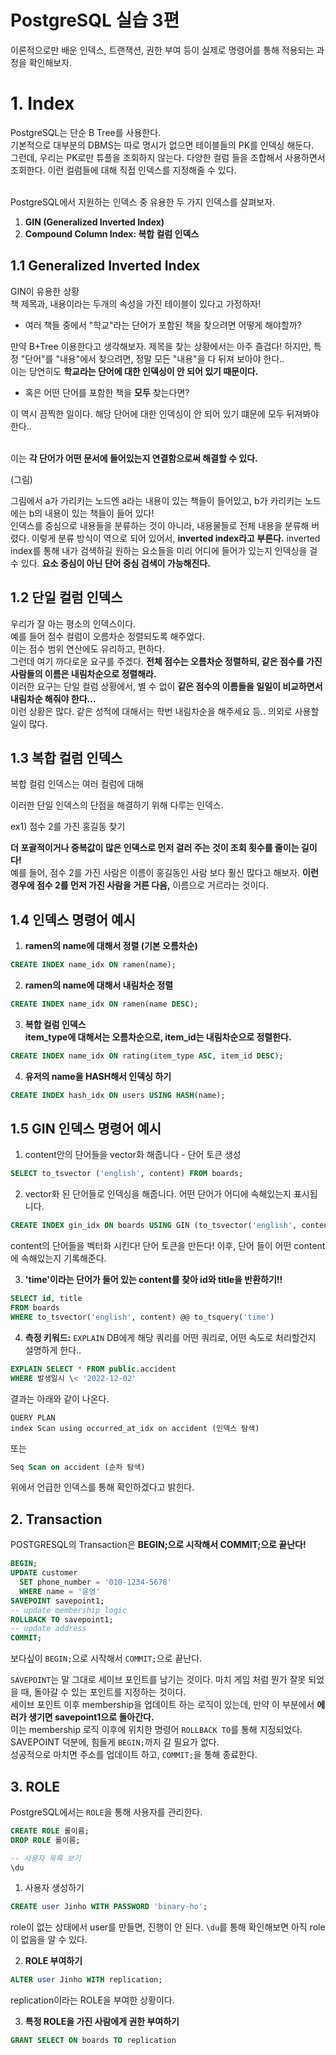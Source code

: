 # PostgreSQL 실습 3편
이론적으로만 배운 인덱스, 트랜잭션, 권한 부여 등이 실제로 명령어를 통해 적용되는 과정을 확인해보자.

# 1. Index
PostgreSQL는 단순 B Tree를 사용한다. <br>
기본적으로 대부분의 DBMS는 따로 명시가 없으면 테이블들의 PK를 인덱싱 해둔다. <br>
그런데, 우리는 PK로만 튜플을 조회하지 않는다. 다양한 컬럼 들을 조합해서 사용하면서 조회한다. 이런 컬럼들에 대해 직접 인덱스를 지정해줄 수 있다. <br> <br>

PostgreSQL에서 지원하는 인덱스 중 유용한 두 가지 인덱스를 살펴보자.
1. **GIN (Generalized Inverted Index)** 
2. **Compound Column Index: 복합 컬럼 인덱스**


## 1.1 Generalized Inverted Index
GIN이 유용한 상황 <br>
책 제목과, 내용이라는 두개의 속성을 가진 테이블이 있다고 가정하자!
- 여러 책들 중에서 "학교"라는 단어가 포함된 책을 찾으려면 어떻게 해야할까?
 

만약 B+Tree 이용한다고 생각해보자. 제목을 찾는 상황에서는 아주 즐겁다! 하지만, 특정 "단어"를 "내용"에서 찾으려면, 정말 모든 "내용"을 다 뒤져 보아야 한다.. <br>
이는 당연히도 **학교라는 단어에 대한 인덱싱이 안 되어 있기 때문이다.**
- 혹은 어떤 단어를 포함한 책을 **모두** 찾는다면?

이 역시 끔찍한 일이다. 해당 단어에 대한 인덱싱이 안 되어 있기 떄문에 모두 뒤져봐야 한다.. <br> <br>

이는 **각 단어가 어떤 문서에 들어있는지 연결함으로써 해결할 수 있다.** 

(그림)

그림에서 a가 가리키는 노드엔 a라는 내용이 있는 책들이 들어있고, b가 카리키는 노드에는 b의 내용이 있는 책들이 들어 있다! <br>
인덱스를 중심으로 내용들을 분류하는 것이 아니라, 내용물들로 전체 내용을 분류해 버렸다. 
이렇게 분류 방식이 역으로 되어 있어서, **inverted index라고 부른다.** 
inverted index를 통해 내가 검색하길 원하는 요소들을 미리 어디에 들어가 있는지 인덱싱을 걸 수 있다. **요소 중심이 아닌 단어 중심 검색이 가능해진다.** <br>

## 1.2 단일 컬럼 인덱스
우리가 잘 아는 평소의 인덱스이다. <br>
예를 들어 점수 컬럼이 오름차순 정렬되도록 해주었다. <Br> 
이는 점수 범위 연산에도 유리하고, 편하다. <br>
그런데 여기 까다로운 요구를 주겠다. **전체 점수는 오름차순 정렬하되, 같은 점수를 가진 사람들의 이름은 내림차순으로 정렬해라.** <br>
이러한 요구는 단일 컬럼 상황에서, 별 수 없이 **같은 점수의 이름들을 일일이 비교하면서 내림차순 해줘야 한다...** <br> 이런 상황은 많다. 같은 성적에 대해서는 학번 내림차순을 해주세요 등.. 의외로 사용할 일이 많다. <br>

## 1.3 복합 컬럼 인덱스
복합 컬럼 인덱스는 여러 컬럼에 대해 

이러한 단일 인덱스의 단점을 해결하기 위해 다루는 인덱스.

ex1) 점수 2를 가진 홍길동 찾기

**더 포괄적이거나 중복값이 많은 인덱스로 먼저 걸러 주는 것이 조회 횟수를 줄이는 길이다!** <br>
예를 들어, 점수 2를 가진 사람은 이름이 홍길동인 사람 보다 훨신 많다고 해보자. **이런 경우에 점수 2를 먼저 가진 사람을 거른 다음,** 이름으로 거르라는 것이다.

## 1.4 인덱스 명령어 예시

1. **ramen의 name에 대해서 정렬 (기본 오름차순)**
```sql
CREATE INDEX name_idx ON ramen(name);
```

2. **ramen의 name에 대해서 내림차순 정렬**
```sql
CREATE INDEX name_idx ON ramen(name DESC);
```

3. **복합 컬럼 인덱스** <br> **item_type에 대해서는 오름차순으로, item_id는 내림차순으로 정렬한다.**
```sql
CREATE INDEX name_idx ON rating(item_type ASC, item_id DESC);
```

4. **유저의 name을 HASH해서 인덱싱 하기**
```sql
CREATE INDEX hash_idx ON users USING HASH(name);
```

## 1.5 GIN 인덱스 명령어 예시

1. content안의 단어들을 vector화 해줍니다 - 단어 토큰 생성
```sql
SELECT to_tsvector ('english', content) FROM boards;
```

2. vector화 된 단어들로 인덱싱을 해줍니다. 어떤 단어가 어디에 속해있는지 표시됩니다.
```sql
CREATE INDEX gin_idx ON boards USING GIN (to_tsvector('english', content));
```

content의 단어들을 벡터화 시킨다! 단어 토큰을 만든다! 이후, 단어 들이 어떤 content에 속해있는지 기록해준다. <Br>


3. **'time'이라는 단어가 들어 있는 content를 찾아 id와 title을 반환하기!!**
```sql
SELECT id, title
FROM boards
WHERE to_tsvector('english', content) @@ to_tsquery('time')
```

4. **측정 키워드:** `EXPLAIN` DB에게 해당 쿼리를 어떤 쿼리로, 어떤 속도로 처리할건지 설명하게 한다.. 
```sql
EXPLAIN SELECT * FROM public.accident
WHERE 발생일시 \< '2022-12-02' 
```
결과는 아래와 같이 나온다.
```
QUERY PLAN
index Scan using occurred_at_idx on accident (인덱스 탐색)
```
또는
```sql
Seq Scan on accident (순차 탐색)
```
위에서 언급한 인덱스를 통해 확인하겠다고 밝힌다. <br>

## 2. Transaction
POSTGRESQL의 Transaction은 **BEGIN;으로 시작해서 COMMIT;으로 끝난다!** <br>

```sql
BEGIN;
UPDATE customer
  SET phone_number = '010-1234-5678'
  WHERE name = '윤영'
SAVEPOINT savepoint1;
-- update membership logic
ROLLBACK TO savepoint1;
-- update address
COMMIT;
```

보다싶이 `BEGIN;`으로 시작해서 `COMMIT;`으로 끝난다. <br>

`SAVEPOINT`는 말 그대로 세이브 포인트를 남기는 것이다. 마치 게임 처럼 뭔가 잘못 되었을 때, 돌아갈 수 있는 포인트를 지정하는 것이다. <br> 
세이브 포인트 이후 membership을 업데이트 하는 로직이 있는데, 만약 이 부분에서 **에러가 생기면 savepoint1으로 돌아간다.** <Br>
이는 membership 로직 이후에 위치한 명령어 `ROLLBACK TO`를 통해 지정되었다. SAVEPOINT 덕분에, 힘들게 `BEGIN;`까지 갈 필요가 없다. <br>
성공적으로 마치면 주소를 업데이트 하고, `COMMIT;`을 통해 종료한다.


## 3. ROLE
PostgreSQL에서는 `ROLE`을 통해 사용자를 관리한다.
```sql
CREATE ROLE 롤이름;
DROP ROLE 롤이름;

-- 사용자 목록 보기
\du
```


1. 사용자 생성하기
```sql
CREATE user Jinho WITH PASSWORD 'binary-ho';
```

role이 없는 상태에서 user를 만들면, 진행이 안 된다. `\du`를 통해 확인해보면 아직 role이 없음을 알 수 있다. <br>

2. **ROLE 부여하기**
```sql
ALTER user Jinho WITH replication;
```
replication이라는 ROLE을 부여한 상황이다.

3. **특정 ROLE을 가진 사람에게 권한 부여하기**
```sql
GRANT SELECT ON boards TO replication
```
